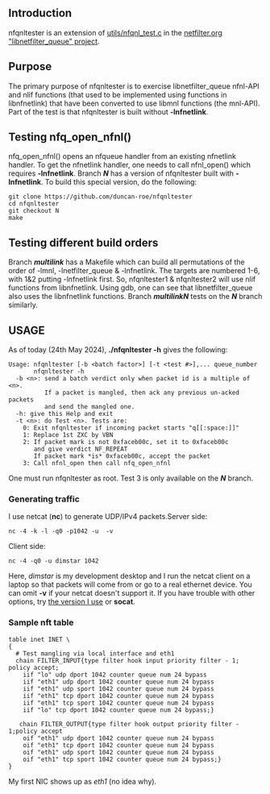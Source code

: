 ## Introduction
nfqnltester is an extension of [utils/nfqnl_test.c](https://git.netfilter.org/libnetfilter_queue/tree/utils/nfqnl_test.c) in the [netfilter.org "libnetfilter_queue" project](https://www.netfilter.org/projects/libnetfilter_queue/index.html).
## Purpose
The primary purpose of nfqnltester is to exercise libnetfilter_queue nfnl-API and nlif functions (that used to be implemented using functions in libnfnetlink) that have been converted to use libmnl functions (the mnl-API). Part of the test is that nfqnltester is built without **-lnfnetlink**.
## Testing nfq_open_nfnl()
nfq_open_nfnl() opens an nfqueue handler from an existing nfnetlink handler. To get the nfnetlink handler, one needs to call nfnl_open() which requires **-lnfnetlink**.
Branch ***N*** has a version of nfqnltester built with **-lnfnetlink**. To build this special version, do the following:
```
git clone https://github.com/duncan-roe/nfqnltester
cd nfqnltester
git checkout N
make
```
## Testing different build orders
Branch ***multilink*** has a Makefile which can build all permutations of the order of -lmnl, -lnetfilter_queue & -lnfnetlink. The targets are numbered 1-6, with 1&2 putting -lnfnetlink first. So, nfqnltester1 & nfqnltester2 will use nlif functions from libnfnetlink. Using gdb, one can see that libnetfilter_queue also uses the libnfnetlink functions. Branch ***multilinkN*** tests on the ***N*** branch similarly.
## USAGE
As of today (24th May 2024), **./nfqnltester -h** gives the following:
```
Usage: nfqnltester [-b <batch factor>] [-t <test #>],... queue_number
       nfqnltester -h
  -b <n>: send a batch verdict only when packet id is a multiple of <n>.
          If a packet is mangled, then ack any previous un-acked packets
          and send the mangled one.
  -h: give this Help and exit
  -t <n>: do Test <n>. Tests are:
    0: Exit nfqnltester if incoming packet starts "q[[:space:]]"
    1: Replace 1st ZXC by VBN
    2: If packet mark is not 0xfaceb00c, set it to 0xfaceb00c
       and give verdict NF_REPEAT
       If packet mark *is* 0xfaceb00c, accept the packet
    3: Call nfnl_open then call nfq_open_nfnl
```
One must run nfqnltester as root.
Test 3 is only available on the ***N*** branch.
### Generating traffic
I use netcat (**nc**) to generate UDP/IPv4 packets.Server side:
```
nc -4 -k -l -q0 -p1042 -u  -v
```
Client side:
```
nc -4 -q0 -u dimstar 1042
```
Here, *dimstar* is my development desktop and I run the netcat client on a laptop so that packets will come from or go to a real ethernet device. You can omit **-v** if your netcat doesn't support it. If you have trouble with other options, try [the version I use](https://github.com/duncan-roe/netcat-openbsd) or **socat**.
### Sample nft table
```
table inet INET \
{
  # Test mangling via local interface and eth1
  chain FILTER_INPUT{type filter hook input priority filter - 1; policy accept;
    iif "lo" udp dport 1042 counter queue num 24 bypass
    iif "eth1" udp dport 1042 counter queue num 24 bypass
    iif "eth1" udp sport 1042 counter queue num 24 bypass
    iif "eth1" tcp dport 1042 counter queue num 24 bypass
    iif "eth1" tcp sport 1042 counter queue num 24 bypass
    iif "lo" tcp dport 1042 counter queue num 24 bypass;}

   chain FILTER_OUTPUT{type filter hook output priority filter - 1;policy accept
    oif "eth1" udp dport 1042 counter queue num 24 bypass
    oif "eth1" tcp dport 1042 counter queue num 24 bypass
    oif "eth1" udp sport 1042 counter queue num 24 bypass
    oif "eth1" tcp sport 1042 counter queue num 24 bypass;}
}
```
My first NIC shows up as *eth1* (no idea why).
